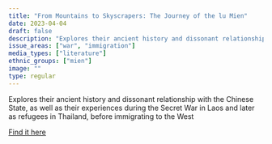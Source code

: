```yaml
---
title: "From Mountains to Skyscrapers: The Journey of the lu Mien"
date: 2023-04-04
draft: false
description: "Explores their ancient history and dissonant relationship with the Chinese State, as well as their experiences during the Secret War in Laos and later as refugees in Thailand, before immigrating to the West"
issue_areas: ["war", "immigration"]
media_types: ["literature"]
ethnic_groups: ["mien"]
image: ""
type: regular
---
```


Explores their ancient history and dissonant relationship with the Chinese State, as well as their experiences during the Secret War in Laos and later as refugees in Thailand, before immigrating to the West

[Find it here](https://www.youtube.com/watch?v=e43j0EGgbF4)
